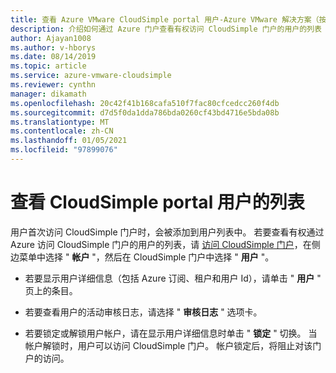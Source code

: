 ```yaml
---
title: 查看 Azure VMware CloudSimple portal 用户-Azure VMware 解决方案（按 CloudSimple）
description: 介绍如何通过 Azure 门户查看有权访问 CloudSimple 门户的用户的列表
author: Ajayan1008
ms.author: v-hborys
ms.date: 08/14/2019
ms.topic: article
ms.service: azure-vmware-cloudsimple
ms.reviewer: cynthn
manager: dikamath
ms.openlocfilehash: 20c42f41b168cafa510f7fac80cfcedcc260f4db
ms.sourcegitcommit: d7d5f0da1dda786bda0260cf43bd4716e5bda08b
ms.translationtype: MT
ms.contentlocale: zh-CN
ms.lasthandoff: 01/05/2021
ms.locfileid: "97899076"
---
```

# <a name="view-the-list-of-cloudsimple-portal-users"></a>查看 CloudSimple portal 用户的列表

用户首次访问 CloudSimple 门户时，会被添加到用户列表中。 若要查看有权通过 Azure 访问 CloudSimple 门户的用户的列表，请 [访问 CloudSimple 门户](access-cloudsimple-portal.md)，在侧边菜单中选择 " **帐户** "，然后在 CloudSimple 门户中选择 " **用户** "。

* 若要显示用户详细信息（包括 Azure 订阅、租户和用户 Id），请单击 " **用户** " 页上的条目。

* 若要查看用户的活动审核日志，请选择 " **审核日志** " 选项卡。
* 若要锁定或解锁用户帐户，请在显示用户详细信息时单击 " **锁定** " 切换。 当帐户解锁时，用户可以访问 CloudSimple 门户。 帐户锁定后，将阻止对该门户的访问。
